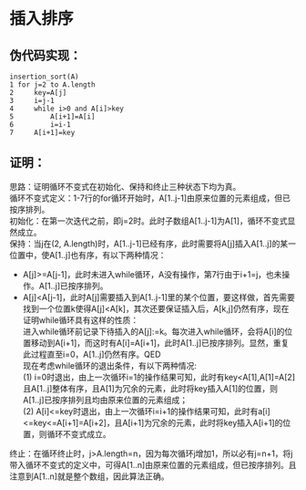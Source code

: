 # 插入排序
## 伪代码实现：
```
insertion_sort(A)
1 for j=2 to A.length
2     key=A[j]
3     i=j-1
4     while i>0 and A[i]>key
5         A[i+1]=A[i]
6         i=i-1
7     A[i+1]=key
```
## 证明：
思路：证明循环不变式在初始化、保持和终止三种状态下均为真。<br>
循环不变式定义：1-7行的for循环开始时，A[1..j-1]由原来位置的元素组成，但已按序排列。<br>
初始化：在第一次迭代之前，即j=2时。此时子数组A[1..j-1]为A[1]，循环不变式显然成立。<br>
保持：当j在(2, A.length)时，A[1..j-1]已经有序，此时需要将A[j]插入A[1..j]的某一位置中，使A[1..j]也有序，有以下两种情况：
- A[j]>=A[j-1]，此时未进入while循环，A没有操作，第7行由于i+1=j，也未操作。A[1..j]已按序排列。
- A[j]<A[j-1]，此时A[j]需要插入到A[1..j-1]里的某个位置，要这样做，首先需要找到一个位置k使得A[j]<A[k]，其次还要保证插入后，A[k,j]仍然有序，现在证明while循环具有这样的性质：<br>
进入while循环前记录下待插入的A[j]:=k。每次进入while循环，会将A[i]的位置移动到A[i+1]，而这时有A[i]=A[i+1]，此时A[1..j]已按序排列。显然，重复此过程直至i=0，A[1..j]仍然有序。QED<br>
现在考虑while循环的退出条件，有以下两种情况:<br>
(1) i=0时退出，由上一次循环i=1的操作结果可知，此时有key<A[1],A[1]=A[2]且A[1..j]整体有序，且A[1]为冗余的元素，此时将key插入A[1]的位置，则A[1..j]已按序排列且均由原来位置的元素组成；<br>
(2) A[i]<=key时退出，由上一次循环i=i+1的操作结果可知，此时有a[i]<=key<=A[i+1]=A[i+2]，且A[i+1]为冗余的元素，此时将key插入A[i+1]的位置，则循环不变式成立。<br>

终止：在循环终止时，j>A.length=n，因为每次循环j增加1，所以必有j=n+1，将j带入循环不变式的定义中，可得A[1..n]由原来位置的元素组成，但已按序排列。且注意到A[1..n]就是整个数组，因此算法正确。




